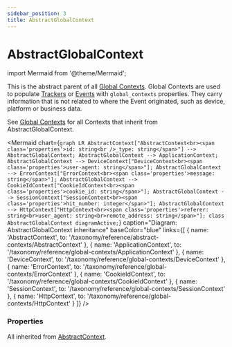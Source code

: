 ```yaml
---
sidebar_position: 3
title: AbstractGlobalContext
---
```


# AbstractGlobalContext

import Mermaid from '@theme/Mermaid';

This is the abstract parent of all [Global Contexts](/taxonomy/reference/global-contexts/overview.md). Global Contexts are used to populate [Trackers](/tracking/core-concepts/trackers.md) or [Events](/tracking/core-concepts/events.md) with `global_contexts` properties. They carry 
information that is not related to where the Event originated, such as device, platform or business data.

See [Global Contexts](/taxonomy/reference/global-contexts/overview.md) for all Contexts that inherit from AbstractGlobalContext.

<Mermaid chart={`
	graph LR
		AbstractContext["AbstractContext<br><span class='properties'>id: string<br />_type: string</span>"] --> AbstractGlobalContext;
    AbstractGlobalContext --> ApplicationContext;
    AbstractGlobalContext --> DeviceContext["DeviceContext<br><span class='properties'>user-agent: string</span>"];
    AbstractGlobalContext --> ErrorContext["ErrorContext<br><span class='properties'>message: string</span>"];
    AbstractGlobalContext --> CookieIdContext["CookieIdContext<br><span class='properties'>cookie_id: string</span>"];
    AbstractGlobalContext --> SessionContext["SessionContext<br><span class='properties'>hit_number: integer</span>"];
    AbstractGlobalContext --> HttpContext["HttpContext<br><span class='properties'>referer: string<br>user_agent: string<br>remote_address: string</span>"];
    class AbstractGlobalContext diagramActive;
`} 
  caption="Diagram: AbstractGlobalContext inheritance" 
  baseColor="blue"
  links={[
    { name: 'AbstractContext', to: '/taxonomy/reference/abstract-contexts/AbstractContext' },
    { name: 'ApplicationContext', to: '/taxonomy/reference/global-contexts/ApplicationContext' },
    { name: 'DeviceContext', to: '/taxonomy/reference/global-contexts/DeviceContext' },
    { name: 'ErrorContext', to: '/taxonomy/reference/global-contexts/ErrorContext' },
    { name: 'CookieIdContext', to: '/taxonomy/reference/global-contexts/CookieIdContext' },
    { name: 'SessionContext', to: '/taxonomy/reference/global-contexts/SessionContext' },
    { name: 'HttpContext', to: '/taxonomy/reference/global-contexts/HttpContext' }
]}
/>

### Properties
All inherited from [AbstractContext](/taxonomy/reference/abstract-contexts/overview.md#abstractcontext).
